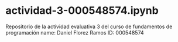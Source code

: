# actividad-3-000548574.ipynb
Repositorio de la actividad evaluativa 3 del curso de fundamentos de programación
name: Daniel Florez Ramos  ID: 000548574
